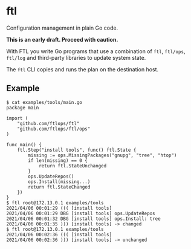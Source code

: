 # ftl
Configuration management in plain Go code.

**This is an early draft. Proceed with caution.**

With FTL you write Go programs that use a combination of `ftl`, `ftl/ops`, `ftl/log` and third-party libraries to update system state.

The `ftl` CLI copies and runs the plan on the destination host.

## Example

```
$ cat examples/tools/main.go
package main

import (
    "github.com/ftlops/ftl"
    "github.com/ftlops/ftl/ops"
)

func main() {
    ftl.Step("install tools", func() ftl.State {
        missing := ops.MissingPackages("gnupg", "tree", "htop")
        if len(missing) == 0 {
            return ftl.StateUnchanged
        }
        ops.UpdateRepos()
        ops.Install(missing...)
        return ftl.StateChanged
    })
}
$ ftl root@172.13.0.1 examples/tools
2021/04/06 00:01:29 ((( [install tools]
2021/04/06 00:01:29 DBG [install tools] ops.UpdateRepos
2021/04/06 00:01:32 DBG [install tools] ops.Install: tree
2021/04/06 00:01:35 ))) [install tools] -> changed
$ ftl root@172.13.0.1 examples/tools
2021/04/06 00:02:36 ((( [install tools]
2021/04/06 00:02:36 ))) [install tools] -> unchanged
```
